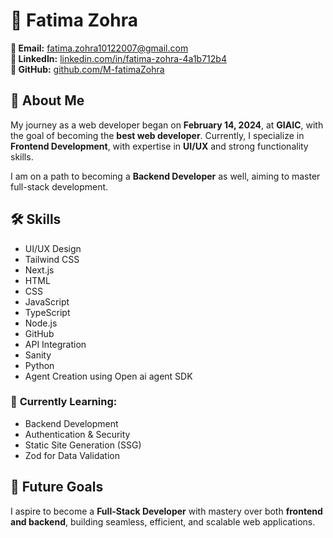 

# 💫 Fatima Zohra  

**📧 Email:** [fatima.zohra10122007@gmail.com](mailto:fatima.zohra10122007@gmail.com)  
**🔗 LinkedIn:** [linkedin.com/in/fatima-zohra-4a1b712b4](https://www.linkedin.com/in/fatima-zohra-4a1b712b4/)  
**🐙 GitHub:** [github.com/M-fatimaZohra](https://github.com/M-fatimaZohra)  

## 🚀 About Me  
My journey as a web developer began on **February 14, 2024**, at **GIAIC**, with the goal of becoming the **best web developer**. Currently, I specialize in **Frontend Development**, with expertise in **UI/UX** and strong functionality skills.  

I am on a path to becoming a **Backend Developer** as well, aiming to master full-stack development.  

## 🛠️ Skills  
- UI/UX Design  
- Tailwind CSS  
- Next.js  
- HTML  
- CSS  
- JavaScript  
- TypeScript  
- Node.js  
- GitHub  
- API Integration  
- Sanity
- Python
- Agent Creation using Open ai agent SDK

### 🎯 **Currently Learning:**  
- Backend Development  
- Authentication & Security  
- Static Site Generation (SSG)  
- Zod for Data Validation  
 

## 🌟 Future Goals  
I aspire to become a **Full-Stack Developer** with mastery over both **frontend and backend**, building seamless, efficient, and scalable web applications.  

